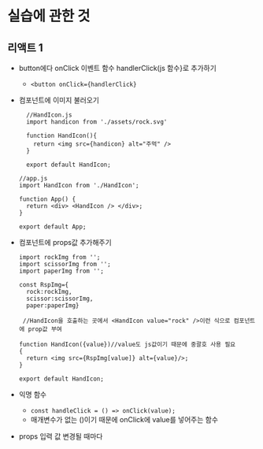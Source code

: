 # 실습에 관한 것

## 리액트 1

- button에다 onClick 이벤트 함수 handlerClick(js 함수}로 추가하기

  - `<button onClick={handlerClick}`

- 컴포넌트에 이미지 불러오기

  ```
    //HandIcon.js
    import handicon from './assets/rock.svg'

    function HandIcon(){
      return <img src={handicon} alt="주먹" />
    }

    export default HandIcon;

  ```

  ```
  //app.js
  import HandIcon from './HandIcon';

  function App() {
    return <div> <HandIcon /> </div>;
  }

  export default App;

  ```

- 컴포넌트에 props값 추가해주기

  ```
  import rockImg from '';
  import scissorImg from '';
  import paperImg from '';

  const RspImg={
    rock:rockImg,
    scissor:scissorImg,
    paper:paperImg}

   //HandIcon을 호출하는 곳에서 <HandIcon value="rock" />이런 식으로 컴포넌트에 prop값 부여

  function HandIcon({value})//value도 js값이기 때문에 중괄호 사용 필요
  {
    return <img src={RspImg[value]} alt={value}/>;
  }

  export default HandIcon;
  ```

- 익명 함수
  - `const handleClick = () => onClick(value);`
  - 매개변수가 없는 ()이기 때문에 onClick에 value를 넣어주는 함수
- props 입력 값 변경될 때마다
